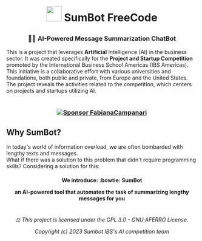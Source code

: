 
 <br> 

# <p align="center"> <img src="https://github.githubassets.com/images/icons/emoji/bowtie.png" width="40"> SumBot FreeCode


### <p align="center"> 🦾🤖 AI-Powered Message Summarization ChatBot

This is a project that leverages **Artificial** Intelligence (AI) in the business sector. It was created specifically for the **Project and Startup Competition** promoted by the International Business School Americas (IBS Americas). This initiative is a collaborative effort with various universities and foundations, both public and private, from Europe and the United States. The project reveals the activities related to the competition, which centers on projects and startups utilizing AI.
 <br> <br> 
 
###  <p align="center">   [![Sponsor FabianaCampanari](https://img.shields.io/badge/Sponsor-FabianaCampanari-brightgreen?logo=GitHub)](https://github.com/sponsors/FabianaCampanari)


## Why SumBot?

In today's world of information overload, we are often bombarded with lengthy texts and messages.<br>
What if there was a solution to this problem that didn't require programming skills?
Considering a solution for this:

#### <p align="center"> We introduce: :bowtie: SumBot </p><p align="center"> an AI-powered tool that automates the task of summarizing lengthy messages for you




#

###### <p align="center"> ⚖︎ This project is licensed under the GPL 3.0 - GNU AFERRO License.<p align="center"> Copyright (c) 2023 Sumbot IBS's AI competition team </p>




















#

